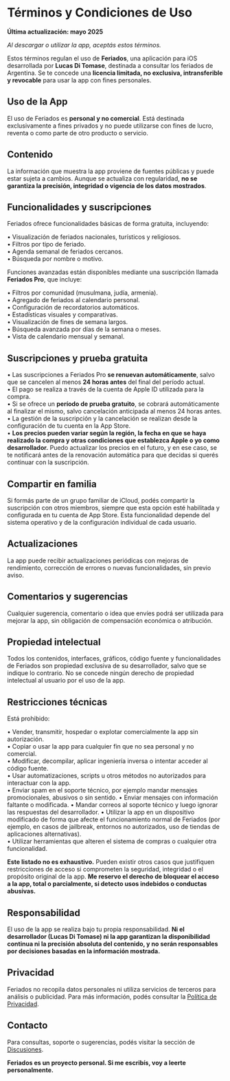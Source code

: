 # Términos y Condiciones de Uso

**Última actualización: mayo 2025**

*Al descargar o utilizar la app, aceptás estos términos.*

Estos términos regulan el uso de **Feriados**, una aplicación para iOS desarrollada por **Lucas Di Tomase**, destinada a consultar los feriados de Argentina. Se te concede una **licencia limitada, no exclusiva, intransferible y revocable** para usar la app con fines personales.

## Uso de la App

El uso de Feriados es **personal y no comercial**. Está destinada exclusivamente a fines privados y no puede utilizarse con fines de lucro, reventa o como parte de otro producto o servicio.

## Contenido

La información que muestra la app proviene de fuentes públicas y puede estar sujeta a cambios. Aunque se actualiza con regularidad, **no se garantiza la precisión, integridad o vigencia de los datos mostrados**.

## Funcionalidades y suscripciones

Feriados ofrece funcionalidades básicas de forma gratuita, incluyendo:

• Visualización de feriados nacionales, turísticos y religiosos.  
• Filtros por tipo de feriado.  
• Agenda semanal de feriados cercanos.  
• Búsqueda por nombre o motivo.  

Funciones avanzadas están disponibles mediante una suscripción llamada **Feriados Pro**, que incluye:

• Filtros por comunidad (musulmana, judía, armenia).  
• Agregado de feriados al calendario personal.  
• Configuración de recordatorios automáticos.  
• Estadísticas visuales y comparativas.  
• Visualización de fines de semana largos.  
• Búsqueda avanzada por días de la semana o meses.  
• Vista de calendario mensual y semanal.  

## Suscripciones y prueba gratuita

• Las suscripciones a Feriados Pro **se renuevan automáticamente**, salvo que se cancelen al menos **24 horas antes** del final del período actual.  
• El pago se realiza a través de la cuenta de Apple ID utilizada para la compra.  
• Si se ofrece un **período de prueba gratuito**, se cobrará automáticamente al finalizar el mismo, salvo cancelación anticipada al menos 24 horas antes.  
• La gestión de la suscripción y la cancelación se realizan desde la configuración de tu cuenta en la App Store.  
• **Los precios pueden variar según la región, la fecha en que se haya realizado la compra y otras condiciones que establezca Apple o yo como desarrollador.** Puedo actualizar los precios en el futuro, y en ese caso, se te notificará antes de la renovación automática para que decidas si querés continuar con la suscripción.  

## Compartir en familia

Si formás parte de un grupo familiar de iCloud, podés compartir la suscripción con otros miembros, siempre que esta opción esté habilitada y configurada en tu cuenta de App Store. Esta funcionalidad depende del sistema operativo y de la configuración individual de cada usuario.

## Actualizaciones

La app puede recibir actualizaciones periódicas con mejoras de rendimiento, corrección de errores o nuevas funcionalidades, sin previo aviso.

## Comentarios y sugerencias

Cualquier sugerencia, comentario o idea que envíes podrá ser utilizada para mejorar la app, sin obligación de compensación económica o atribución.

## Propiedad intelectual

Todos los contenidos, interfaces, gráficos, código fuente y funcionalidades de Feriados son propiedad exclusiva de su desarrollador, salvo que se indique lo contrario. No se concede ningún derecho de propiedad intelectual al usuario por el uso de la app.

## Restricciones técnicas

Está prohibido:

• Vender, transmitir, hospedar o explotar comercialmente la app sin autorización.  
• Copiar o usar la app para cualquier fin que no sea personal y no comercial.  
• Modificar, decompilar, aplicar ingeniería inversa o intentar acceder al código fuente.  
• Usar automatizaciones, scripts u otros métodos no autorizados para interactuar con la app.  
• Enviar spam en el soporte técnico, por ejemplo mandar mensajes promocionales, abusivos o sin sentido.
• Enviar mensajes con información faltante o modificada.
• Mandar correos al soporte técnico y luego ignorar las respuestas del desarrollador.
• Utilizar la app en un dispositivo modificado de forma que afecte el funcionamiento normal de Feriados (por ejemplo, en casos de jailbreak, entornos no autorizados, uso de tiendas de aplicaciones alternativas).  
• Utilizar herramientas que alteren el sistema de compras o cualquier otra funcionalidad.  

**Este listado no es exhaustivo.** Pueden existir otros casos que justifiquen restricciones de acceso si comprometen la seguridad, integridad o el propósito original de la app.
**Me reservo el derecho de bloquear el acceso a la app, total o parcialmente, si detecto usos indebidos o conductas abusivas.**

## Responsabilidad

El uso de la app se realiza bajo tu propia responsabilidad. **Ni el desarrollador (Lucas Di Tomase) ni la app garantizan la disponibilidad continua ni la precisión absoluta del contenido, y no serán responsables por decisiones basadas en la información mostrada.**

## Privacidad

Feriados no recopila datos personales ni utiliza servicios de terceros para análisis o publicidad. Para más información, podés consultar la [Política de Privacidad](https://lucasditomase.github.io/feriados/es/privacy-policy).

## Contacto

Para consultas, soporte o sugerencias, podés visitar la sección de [Discusiones](https://github.com/lucasditomase/feriados/discussions).

**Feriados es un proyecto personal. Si me escribís, voy a leerte personalmente.**
